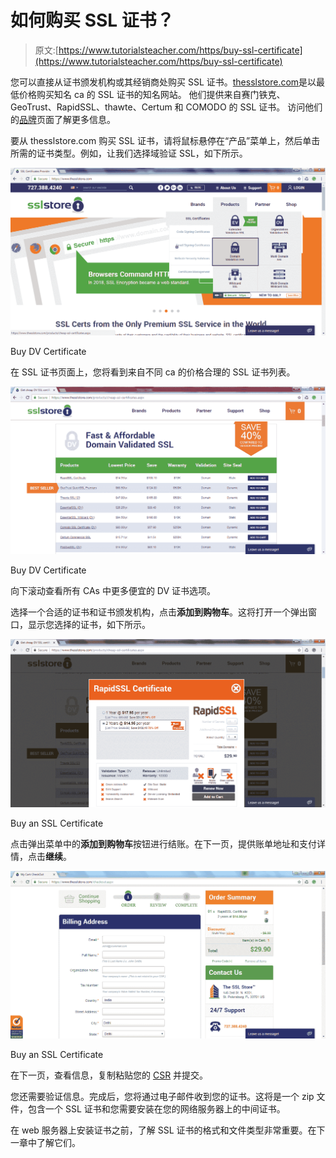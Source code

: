 # 如何购买 SSL 证书？

> 原文:[https://www.tutorialsteacher.com/https/buy-ssl-certificate](https://www.tutorialsteacher.com/https/buy-ssl-certificate)

您可以直接从证书颁发机构或其经销商处购买 SSL 证书。[thesslstore.com](https://www.thesslstore.com?aid=52914109)是以最低价格购买知名 ca 的 SSL 证书的知名网站。 他们提供来自赛门铁克、GeoTrust、RapidSSL、thawte、Certum 和 COMODO 的 SSL 证书。 访问他们的[品牌](https://www.thesslstore.com/brands.aspx?aid=52914109)页面了解更多信息。

要从 thesslstore.com 购买 SSL 证书，请将鼠标悬停在“产品”菜单上，然后单击所需的证书类型。例如，让我们选择域验证 SSL，如下所示。

[![](img/f5b44254b0a6b1b9db8d3995ca4f0e30.png)](../../Content/images/https/sslstore-dv.png) 

Buy DV Certificate



在 SSL 证书页面上，您将看到来自不同 ca 的价格合理的 SSL 证书列表。

[![](img/9c22a3ffc1396bce2ac194eb396baaac.png)](../../Content/images/https/sslstore-dv2.png) 

Buy DV Certificate



向下滚动查看所有 CAs 中更多便宜的 DV 证书选项。

选择一个合适的证书和证书颁发机构，点击**添加到购物车**。这将打开一个弹出窗口，显示您选择的证书，如下所示。

[![](img/ae5c3a7dd991135581825140cbac5061.png)](../../Content/images/https/sslstore-cart.png)

Buy an SSL Certificate



点击弹出菜单中的**添加到购物车**按钮进行结账。在下一页，提供账单地址和支付详情，点击**继续**。

[![](img/dcc0ba92d931e31850d55e781bda10f0.png)](../../Content/images/https/sslstore-checkout.png)

Buy an SSL Certificate



在下一页，查看信息，复制粘贴您的 [CSR](/https/certificate-signing-request) 并提交。

您还需要验证信息。完成后，您将通过电子邮件收到您的证书。这将是一个 zip 文件，包含一个 SSL 证书和您需要安装在您的网络服务器上的中间证书。

在 web 服务器上安装证书之前，了解 SSL 证书的格式和文件类型非常重要。在下一章中了解它们。